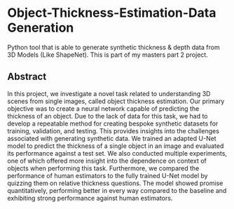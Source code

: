# Object-Thickness-Estimation-Data Generation
Python tool that is able to generate synthetic thickness & depth data from 3D Models (Like ShapeNet). This is part of my masters part 2 project.

## Abstract
In this project, we investigate a novel task related to understanding 3D scenes from single images, called object thickness estimation. Our primary objective was to create a neural network capable of predicting the thickness of an object. Due to the lack of data for this task, we had to develop a repeatable method for creating bespoke synthetic datasets for training, validation, and testing. This provides insights into the challenges associated with generating synthetic data. We trained an adapted U-Net model to predict the thickness of a single object in an image and evaluated its performance against a test set. We also conducted multiple experiments, one of which offered more insight into the dependence on context of objects when performing this task. Furthermore, we compared the performance of human estimators to the fully trained U-Net model by quizzing them on relative thickness questions. The model showed promise quantitatively, performing better in every way compared to the baseline and exhibiting strong performance against human estimators.
